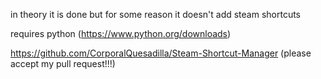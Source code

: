 in theory it is done but for some reason it doesn't add steam shortcuts

requires python (https://www.python.org/downloads)

https://github.com/CorporalQuesadilla/Steam-Shortcut-Manager (please accept my pull request!!!)

